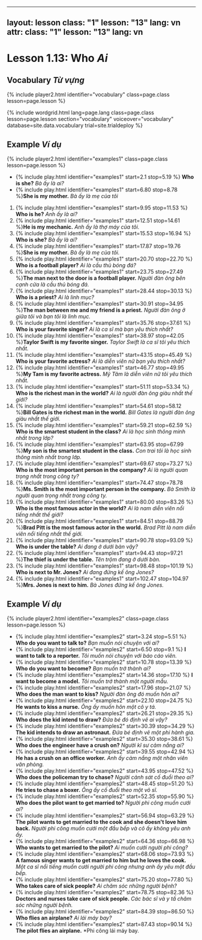 ----
layout: lesson
class: "1"
lesson: "13"
lang: vn
attr:
  class: "1"
  lesson: "13"
  lang: vn
---

# Lesson 1.13: Who *Ai*

## Vocabulary *Từ vựng*
{% include player2.html identifier="vocabulary" class=page.class lesson=page.lesson %}

{% include wordgrid.html lang=page.lang
		class=page.class 
		lesson=page.lesson 
		section="vocabulary"
		voiceover="vocabulary"
		database=site.data.vocabulary 
		trial=site.trialdeploy %}




## Example *Ví dụ*
{% include player2.html identifier="examples1" class=page.class lesson=page.lesson %}

-  {% include play.html identifier="examples1" start=2.1 stop=5.19 %} **Who is she?**  *Bà ấy là ai?*
-  {% include play.html identifier="examples1" start=6.80 stop=8.78 %}**She is my mother.**  *Bà ấy là mẹ của tôi*
  
1. {% include play.html identifier="examples1" start=9.95 stop=11.53 %} **Who is he?**  *Anh ấy là ai?*
2. {% include play.html identifier="examples1" start=12.51 stop=14.61 %}**He is my mechanic.**  *Anh ấy là thợ máy của tôi.*
3. {% include play.html identifier="examples1" start=15.53 stop=16.94 %} **Who is she?**  *Bà ấy là ai?*
4. {% include play.html identifier="examples1" start=17.87 stop=19.76 %}**She is my mother.**  *Bà ấy là mẹ của tôi.*
5. {% include play.html identifier="examples1" start=20.70 stop=22.70 %} **Who is a football player?** *Ai là cầu thủ bóng đá?*
6. {% include play.html identifier="examples1" start=23.75 stop=27.49 %}**The man next to the door is a football player.**  *Người đàn ông bên cạnh cửa là cầu thủ bóng đá.*
7. {% include play.html identifier="examples1" start=28.44 stop=30.13 %} **Who is a priest?**  *Ai là linh mục?*
8. {% include play.html identifier="examples1" start=30.91 stop=34.95 %}**The man between me and my friend is a priest.**  *Người đàn ông ở giữa tôi và bạn tôi là linh mục.*
9. {% include play.html identifier="examples1" start=35.76 stop=37.61 %} **Who is your favorite singer?**  *Ai là ca sĩ mà bạn yêu thích nhất?*
10. {% include play.html identifier="examples1" start=38.97 stop=42.05 %}**Taylor Swift is my favorite singer.**  *Taylor Swift là ca sĩ tôi yêu thích nhất.*
11. {% include play.html identifier="examples1" start=43.15 stop=45.49 %} **Who is your favorite actress?**  *Ai là diễn viên nữ bạn yêu thích nhất?*
12. {% include play.html identifier="examples1" start=46.77 stop=49.95 %}**My Tam is my favorite actress.**  *Mỹ Tâm là diễn viên nữ tôi yêu thích nhất.*
13. {% include play.html identifier="examples1" start=51.11 stop=53.34 %} **Who is the richest man in the world?**  *Ai là người đàn ông giàu nhất thế giới?*
14. {% include play.html identifier="examples1" start=54.61 stop=58.12 %}**Bill Gates is the richest man in the world.**  *Bill Gates là người đàn ông giàu nhất thế giới.*
15. {% include play.html identifier="examples1" start=59.21 stop=62.59 %} **Who is the smartest student in the class?**  *Ai là học sinh thông minh nhất trong lớp?*
16. {% include play.html identifier="examples1" start=63.95 stop=67.99 %}**My son is the smartest student in the class.**  *Con trai tôi là học sinh thông minh nhất trong lớp.*
17. {% include play.html identifier="examples1" start=69.67 stop=73.27 %} **Who is the most important person in the company?**  *Ai là người quan trọng nhất trong công ty?*
18. {% include play.html identifier="examples1" start=74.47 stop=78.78 %}**Ms. Smith is the most important person in the company.**  *Bà Smith là người quan trọng nhất trong công ty.*
19. {% include play.html identifier="examples1" start=80.00 stop=83.26 %} **Who is the most famous actor in the world?**  *Ai là nam diễn viên nổi tiếng nhất thế giới?*
20. {% include play.html identifier="examples1" start=84.51 stop=88.79 %}**Brad Pitt is the most famous actor in the world.**  *Brad Pitt là nam diễn viên nổi tiếng nhất thế giới.*
21. {% include play.html identifier="examples1" start=90.78 stop=93.09 %} **Who is under the table?**  *Ai đang ở dưới bàn vậy?*
22. {% include play.html identifier="examples1" start=94.43 stop=97.21 %}**The thief is under the table.**  *Tên trộm đang ở dưới bàn.*
23. {% include play.html identifier="examples1" start=98.48 stop=101.19 %} **Who is next to Mr. Jones?**  *Ai đang đứng kế ông Jones?*
24. {% include play.html identifier="examples1" start=102.47 stop=104.97 %}**Mrs. Jones is next to him.**  *Bà Jones đứng kế ông Jones.*


## Example *Ví dụ*
{% include player2.html identifier="examples2" class=page.class lesson=page.lesson %}

- {% include play.html identifier="examples2" start=3.24 stop=5.51 %} **Who do you want to talk to?**  *Bạn muốn nói chuyện với ai?*
- {% include play.html identifier="examples2" start=6.50 stop=9.1 %} **I want to talk to a reporter.**  *Tôi muốn nói chuyện với báo cáo viên.*
- {% include play.html identifier="examples2" start=10.78 stop=13.39 %} **Who do you want to become?**  *Bạn muốn trở thành ai?*
- {% include play.html identifier="examples2" start=14.36 stop=17.10 %} **I want to become a model.**  *Tôi muốn trở thành một người mẫu.*
- {% include play.html identifier="examples2" start=17.96 stop=21.07 %} **Who does the man want to kiss?**  *Người đàn ông đó muốn hôn ai?*
- {% include play.html identifier="examples2" start=22.10 stop=24.75 %} **He wants to kiss a nurse.**  *Ông ấy muốn hôn một cô y tá.*
- {% include play.html identifier="examples2" start=26.21 stop=29.35 %} **Who does the kid intend to draw?**  *Đứa bé đó định vẽ ai vậy?*
- {% include play.html identifier="examples2" start=30.39 stop=34.29 %} **The kid intends to draw an astronaut.**  *Đứa bé định vẽ một phi hành gia.*
- {% include play.html identifier="examples2" start=35.30 stop=38.61 %} **Who does the engineer have a crush on?**  *Người kĩ sư cảm nắng ai?*
- {% include play.html identifier="examples2" start=39.55 stop=42.94 %} **He has a crush on an office worker.**  *Anh ấy cảm nắng một nhân viên văn phòng.*
- {% include play.html identifier="examples2" start=43.95 stop=47.52 %} **Who does the policeman try to chase?**  *Người cảnh sát cố đuổi theo ai?*
- {% include play.html identifier="examples2" start=48.45 stop=51.20 %} **He tries to chase a boxer.**  *Ông ấy cố đuổi theo một võ sĩ.*
- {% include play.html identifier="examples2" start=52.35 stop=55.90 %} **Who does the pilot want to get married to?**  *Người phi công muốn cưới ai?*
- {% include play.html identifier="examples2" start=56.94 stop=63.29 %} **The pilot wants to get married to the cook and she doesn't love him back.**  *Người phi công muốn cưới một đầu bếp và cô ấy không yêu anh ấy.*
- {% include play.html identifier="examples2" start=64.36 stop=66.98 %} **Who wants to get married to the pilot?**  *Ai muốn cưới người phi công?*
- {% include play.html identifier="examples2" start=68.06 stop=73.93 %} **A famous singer wants to get married to him but he loves the cook.**  *Một ca sĩ nổi tiếng muốn cưới người phi công nhưng anh ấy yêu một đầu bếp.*
- {% include play.html identifier="examples2" start=75.20 stop=77.80 %} **Who takes care of sick people?**  *Ai chăm sóc những người bệnh?*
- {% include play.html identifier="examples2" start=78.75 stop=82.36 %} **Doctors and nurses take care of sick people.**  *Các bác sĩ và y tấ chăm sóc những người bệnh.*
- {% include play.html identifier="examples2" start=84.39 stop=86.50 %} **Who flies an airplane?**  *Ai lái máy bay?*
- {% include play.html identifier="examples2" start=87.43 stop=90.14 %} **The pilot flies an airplane.**  *Phi công lái máy bay.


 